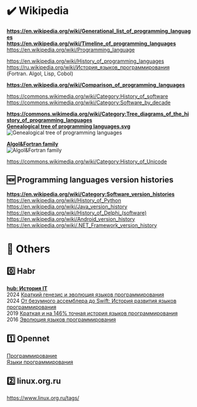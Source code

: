 # ✔️ Wikipedia              
**https://en.wikipedia.org/wiki/Generational_list_of_programming_languages**            
**https://en.wikipedia.org/wiki/Timeline_of_programming_languages**                      
https://en.wikipedia.org/wiki/Programming_language             

https://en.wikipedia.org/wiki/History_of_programming_languages    
https://ru.wikipedia.org/wiki/История_языков_программирования (Fortran. Algol, Lisp, Cobol)          

**https://en.wikipedia.org/wiki/Comparison_of_programming_languages**               

https://commons.wikimedia.org/wiki/Category:History_of_software                            
https://commons.wikimedia.org/wiki/Category:Software_by_decade                       

**https://commons.wikimedia.org/wiki/Category:Tree_diagrams_of_the_history_of_programming_languages**                    
**[Genealogical tree of programming languages.svg](https://commons.wikimedia.org/wiki/File:Genealogical_tree_of_programming_languages.svg)**            
![Genealogical tree of programming languages](https://upload.wikimedia.org/wikipedia/commons/thumb/2/25/Genealogical_tree_of_programming_languages.svg/1760px-Genealogical_tree_of_programming_languages.svg.png)                          

**[Algol&Fortran family](https://commons.wikimedia.org/wiki/File:Algol%26Fortran_family-by-Borkowski.svg)**    
![Algol&Fortran family](https://upload.wikimedia.org/wikipedia/commons/thumb/8/84/Algol%26Fortran_family-by-Borkowski.svg/920px-Algol%26Fortran_family-by-Borkowski.svg.png)             

https://commons.wikimedia.org/wiki/Category:History_of_Unicode

## 🆕 Programming languages version histories                  
**https://en.wikipedia.org/wiki/Category:Software_version_histories**                
https://en.wikipedia.org/wiki/History_of_Python           
https://en.wikipedia.org/wiki/Java_version_history                
https://en.wikipedia.org/wiki/History_of_Delphi_(software)            
https://en.wikipedia.org/wiki/Android_version_history                  
https://en.wikipedia.org/wiki/.NET_Framework_version_history             


#  💊 Others
## 0️⃣ Habr
**[hub: История IT](https://habr.com/ru/hubs/history/)**                         
2024 [Краткий генезис и эволюция языков программирования](https://habr.com/ru/companies/sberbank/articles/851382/)               
2024 [От безумного ассемблера до Swift: История развития языков программирования](https://habr.com/ru/articles/790804/)          
2019 [Краткая и на 146% точная история языков программирования](https://habr.com/ru/articles/481822/)             
2016 [Эволюция языков программирования](https://habr.com/ru/companies/geekbrains/articles/282788/)               

## 1️⃣ Opennet
[Программирование](https://www.opennet.ru/keywords/#15)          
[Языки программирования](https://www.opennet.ru/keywords/#16)          

## 2️⃣ linux.org.ru                  
https://www.linux.org.ru/tags/         
